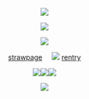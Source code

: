 <p align="center"
 
![](https://64.media.tumblr.com/4655fe811a628e6725e5b8b0b8ad2c23/686fb8d9a3aaf7f1-00/s1280x1920/4df2a36b4444847845203b24ba8c933cae937cc7.pnj)

<p align="center" 

 ![](https://64.media.tumblr.com/9afb5814e110760f94e2f34ed7fc23fe/686fb8d9a3aaf7f1-47/s400x600/fd7577b57387fd478dc602cedd90e41bd4d0e777.webp)
<p align="center"

![](https://64.media.tumblr.com/790e45d4620e3fc87701dd537b43ffe1/415a1175c7f3ef38-2e/s250x400/6cdf3853a0f366a391a8e28e57f89d97b33eb997.gifv)
<p align="center" 
 
[strawpage](https://twohundredshots.straw.page)  ‎‎ ‎ ‎ ‎    ![](https://64.media.tumblr.com/b1d7f035a201b19b388494d54624f7d1/807566d5765ca1c6-fb/s75x75_c1/1a754e00bd3bb0aeeb1b7b33b6c467535af547ec.gifv)   ‎ ‎ ‎ ‎ ‎  [rentry](https://rentry.co/twohundredshots)

<p align="center"
 
![](https://64.media.tumblr.com/fa75183abec55513e7d215a201c94b2d/4474452604f9851f-91/s100x200/d57cfb31abd572b94665eed341d86a43152271cb.webp)![](https://64.media.tumblr.com/b33f839cdd019452abd799df0684a0e2/4474452604f9851f-f5/s250x400/105aa41a85d3676b5de5d959169d65d1fd151cd3.gifv)![](https://64.media.tumblr.com/e39036ecf9b7a15baaf09d002cb8d122/4474452604f9851f-6e/s100x200/522c59ede1340e2b5a04657256361240af597912.gifv)
 <p align="center"
  
![](https://64.media.tumblr.com/4655fe811a628e6725e5b8b0b8ad2c23/686fb8d9a3aaf7f1-00/s1280x1920/4df2a36b4444847845203b24ba8c933cae937cc7.pnj)

